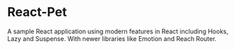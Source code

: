 # React-Pet

A sample React application using modern features in React including Hooks, Lazy and Suspense. With newer libraries like Emotion and Reach Router.
